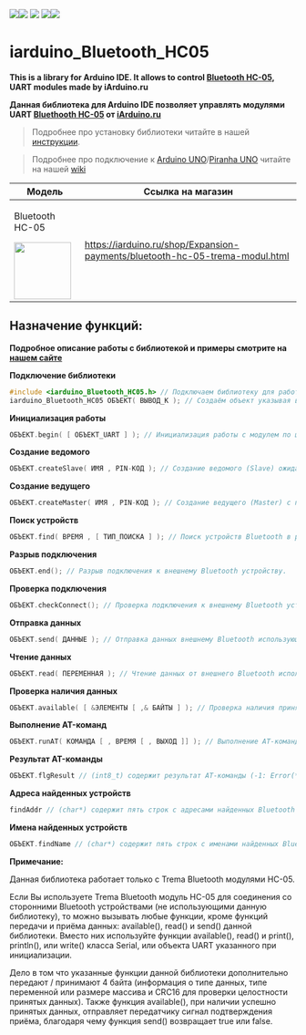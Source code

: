 [![](https://iarduino.ru/img/logo.svg)](https://iarduino.ru)[![](https://wiki.iarduino.ru/img/git-shop.svg?3)](https://iarduino.ru) [![](https://wiki.iarduino.ru/img/git-wiki.svg?2)](https://wiki.iarduino.ru) [![](https://wiki.iarduino.ru/img/git-lesson.svg?2)](https://lesson.iarduino.ru)[![](https://wiki.iarduino.ru/img/git-forum.svg?2)](http://forum.trema.ru)

# iarduino\_Bluetooth\_HC05

**This is a library for Arduino IDE. It allows to control [Bluetooth HC-05](https://iarduino.ru/shop/Expansion-payments/bluetooth-hc-05-trema-modul.html), UART modules made by iArduino.ru**

**Данная библиотека для Arduino IDE позволяет управлять модулями UART [Bluethooth HC-05](https://iarduino.ru/shop/Expansion-payments/bluetooth-hc-05-trema-modul.html) от [iArduino.ru](https://iarduino.ru)**

> Подробнее про установку библиотеки читайте в нашей [инструкции](https://wiki.iarduino.ru/page/Installing_libraries/).

> Подробнее про подключение к [Arduino UNO](https://iarduino.ru/shop/boards/arduino-uno-r3.html)/[Piranha UNO](https://iarduino.ru/shop/boards/piranha-uno-r3.html) читайте на нашей [wiki](https://wiki.iarduino.ru/page/trema-modul-bluetooth-hc-05/#h3_3)


| Модель | Ссылка на магазин |
|---|---|
| <p>Bluetooth HC-05</p> <img src="https://wiki.iarduino.ru/img/resources/794/794.svg" width="100px"></img>| https://iarduino.ru/shop/Expansion-payments/bluetooth-hc-05-trema-modul.html |


## Назначение функций:

**Подробное описание работы с библиотекой и примеры смотрите на [нашем сайте]()**

**Подключение библиотеки**

```C++
#include <iarduino_Bluetooth_HC05.h> // Подключаем библиотеку для работы с модулем
iarduino_Bluetooth_HC05 ОБЪЕКТ( ВЫВОД_K ); // Создаём объект указывая вывод Arduino подключённый к выводу K модуля
```

**Инициализация работы** 

```C++
ОБЪЕКТ.begin( [ ОБЪЕКТ_UART ] ); // Инициализация работы с модулем по шине UART.
```

**Создание ведомого** 

```C++
ОБЪЕКТ.createSlave( ИМЯ , PIN-КОД ); // Создание ведомого (Slave) ожидающего подключение.
```

**Создание ведущего** 

```C++
ОБЪЕКТ.createMaster( ИМЯ , PIN-КОД ); // Создание ведущего (Master) с подключением к ведомому.
```

**Поиск устройств** 

```C++
ОБЪЕКТ.find( ВРЕМЯ , [ ТИП_ПОИСКА ] ); // Поиск устройств Bluetooth в радиусе действия.
```

**Разрыв подключения** 

```C++
ОБЪЕКТ.end(); // Разрыв подключения к внешнему Bluetooth устройству.
```

**Проверка подключения** 

```C++
ОБЪЕКТ.checkConnect(); // Проверка подключения к внешнему Bluetooth устройству.
```

**Отправка данных** 

```C++
ОБЪЕКТ.send( ДАННЫЕ ); // Отправка данных внешнему Bluetooth использующему эту библиотеку.
```

**Чтение данных** 

```C++
ОБЪЕКТ.read( ПЕРЕМЕННАЯ ); // Чтение данных от внешнего Bluetooth использующего эту библиотеку.
```

**Проверка наличия данных** 

```C++
ОБЪЕКТ.available( [ &ЭЛЕМЕНТЫ [ ,& БАЙТЫ ] ); // Проверка наличия принятых данных.
```

**Выполнение AT-команд**

```C++
ОБЪЕКТ.runAT( КОМАНДА [ , ВРЕМЯ [ , ВЫХОД ]] ); // Выполнение AT-команд и вывод результата.
```

**Результат AT-команды**

```C++
ОБЪЕКТ.flgResult // (int8_t) содержит результат AT-команды (-1: Error(*), 0: Неизвестно, 1: OK).
```

**Адреса найденных устройств**

```C++
findAddr // (char*) содержит пять строк с адресами найденных Bluetooth устройств.
```

**Имена найденных устройств**

```C++
ОБЪЕКТ.findName // (char*) содержит пять строк с именами найденных Bluetooth устройств. Если имя устройства не получено, то вместо имени будет указан его адрес.
```

**Примечание:**

Данная библиотека работает только с Trema Bluetooth модулями HC-05.

Если Вы используете Trema Bluetooth модуль HC-05 для соединения со сторонними Bluetooth устройствами (не использующими данную библиотеку), то можно вызывать любые функции, кроме функций передачи и приёма данных: available(), read() и send() данной библиотеки. Вместо них используйте функции available(), read() и print(), println(), или write() класса Serial, или объекта UART указанного при инициализации.

Дело в том что указанные функции данной библиотеки дополнительно передают / принимают 4 байта (информация о типе данных, типе переменной или размере массива и CRC16 для проверки целостности принятых данных). Также функция available(), при наличии успешно принятых данных, отправляет передатчику сигнал подтверждения приёма, благодаря чему функция send() возвращает true или false.
